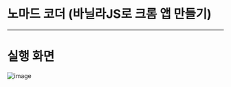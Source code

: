 # 노마드 코더 (바닐라JS로 크롬 앱 만들기)
---

# 실행 화면
![image](https://user-images.githubusercontent.com/101461544/215495037-be2674cb-3a31-4693-89cf-9bc082122d01.png)
